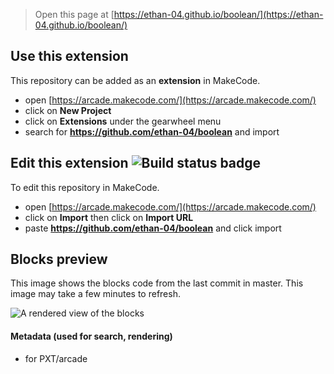 > Open this page at [https://ethan-04.github.io/boolean/](https://ethan-04.github.io/boolean/)

## Use this extension

This repository can be added as an **extension** in MakeCode.

* open [https://arcade.makecode.com/](https://arcade.makecode.com/)
* click on **New Project**
* click on **Extensions** under the gearwheel menu
* search for **https://github.com/ethan-04/boolean** and import

## Edit this extension ![Build status badge](https://github.com/ethan-04/boolean/workflows/MakeCode/badge.svg)

To edit this repository in MakeCode.

* open [https://arcade.makecode.com/](https://arcade.makecode.com/)
* click on **Import** then click on **Import URL**
* paste **https://github.com/ethan-04/boolean** and click import

## Blocks preview

This image shows the blocks code from the last commit in master.
This image may take a few minutes to refresh.

![A rendered view of the blocks](https://github.com/ethan-04/boolean/raw/master/.github/makecode/blocks.png)

#### Metadata (used for search, rendering)

* for PXT/arcade
<script src="https://makecode.com/gh-pages-embed.js"></script><script>makeCodeRender("{{ site.makecode.home_url }}", "{{ site.github.owner_name }}/{{ site.github.repository_name }}");</script>
